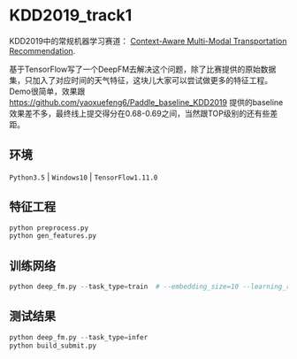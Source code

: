 # KDD2019_track1
KDD2019中的常规机器学习赛道： [Context-Aware Multi-Modal Transportation Recommendation](https://dianshi.baidu.com/competition/29/rule).

基于TensorFlow写了一个DeepFM去解决这个问题，除了比赛提供的原始数据集，只加入了对应时间的天气特征，这块儿大家可以尝试做更多的特征工程。Demo很简单，效果跟 https://github.com/yaoxuefeng6/Paddle_baseline_KDD2019 提供的baseline效果差不多，最终线上提交得分在0.68-0.69之间，当然跟TOP级别的还有些差距。



## 环境

`Python3.5` | `Windows10` | `TensorFlow1.11.0`



## 特征工程

```python
python preprocess.py
python gen_features.py
```



## 训练网络

```python
python deep_fm.py --task_type=train  # --embedding_size=10 --learning_rate=1.0 尝试不同的超参数组合
```



## 测试结果

```python
python deep_fm.py --task_type=infer
python build_submit.py
```













